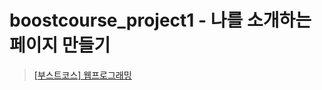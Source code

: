 # boostcourse_project1 - 나를 소개하는 페이지 만들기
> [[부스트코스] 웹프로그래밍](https://www.edwith.org/boostcourse-web/joinLectures/12943)